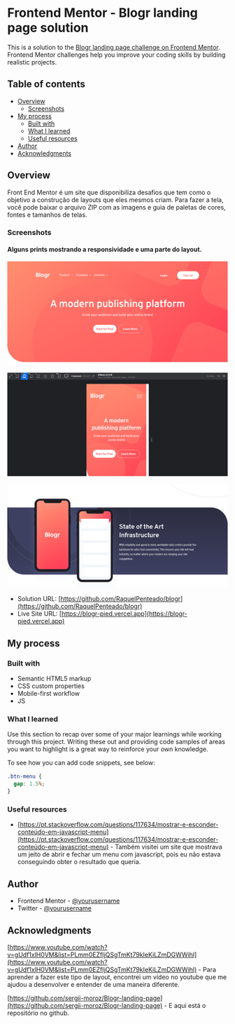 # Frontend Mentor - Blogr landing page solution

This is a solution to the [Blogr landing page challenge on Frontend Mentor](https://www.frontendmentor.io/challenges/blogr-landing-page-EX2RLAApP). Frontend Mentor challenges help you improve your coding skills by building realistic projects. 

## Table of contents

- [Overview](#overview)
  - [Screenshots](#screenshots)
- [My process](#my-process)
  - [Built with](#built-with)
  - [What I learned](#what-i-learned)
  - [Useful resources](#useful-resources)
- [Author](#author)
- [Acknowledgments](#acknowledgments)

## Overview

Front End Mentor é um site que disponibiliza desafios que tem como o objetivo a construção de layouts que eles mesmos criam. Para fazer a tela, você pode baixar o arquivo ZIP com as imagens e guia de paletas de cores, fontes e tamanhos de telas.

### Screenshots



#### Alguns prints mostrando a responsividade e uma parte do layout.

![menu responsivo](./images/responsiveMenu.png)



![menu responsivo](./images/responsive.png)

![Imagem final](./images/result.png)



- Solution URL: [https://github.com/RaquelPenteado/blogr](https://github.com/RaquelPenteado/blogr)
- Live Site URL: [https://blogr-pied.vercel.app](https://blogr-pied.vercel.app)

## My process

### Built with

- Semantic HTML5 markup
- CSS custom properties
- Mobile-first workflow
- JS

### What I learned

Use this section to recap over some of your major learnings while working through this project. Writing these out and providing code samples of areas you want to highlight is a great way to reinforce your own knowledge.

To see how you can add code snippets, see below:

```css
.btn-menu {
  gap: 1.5%;
}
```

### Useful resources

- [https://pt.stackoverflow.com/questions/117634/mostrar-e-esconder-conteúdo-em-javascript-menu](https://pt.stackoverflow.com/questions/117634/mostrar-e-esconder-conteúdo-em-javascript-menu) - Também visitei um site que mostrava um jeito de abrir e fechar um menu com javascript, pois eu não estava conseguindo obter o resultado que queria.

## Author

- Frontend Mentor - [@yourusername](https://www.frontendmentor.io/profile/RaquelPenteado)
- Twitter - [@yourusername](https://www.twitter.com/raquelpenteado)

## Acknowledgments

[https://www.youtube.com/watch?v=gUdf1xlH0VM&list=PLmm0EZfIjQSgTmKt79kIeKiLZmDGWWihl](https://www.youtube.com/watch?v=gUdf1xlH0VM&list=PLmm0EZfIjQSgTmKt79kIeKiLZmDGWWihl) - Para aprender a fazer este tipo de layout, encontrei um vídeo no youtube que me ajudou a desenvolver e entender de uma maneira diferente.

[https://github.com/sergii-moroz/Blogr-landing-page](https://github.com/sergii-moroz/Blogr-landing-page) - E aqui está o repositório no github.

